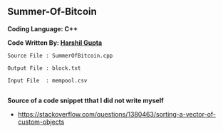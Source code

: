 ## Summer-Of-Bitcoin

**Coding Language: C++**

**Code Written By: [Harshil Gupta](https://github.com/Harshil-Gupta)**

```Source File : SummerOfBitcoin.cpp```

```Output File : block.txt ```

```Input File  : mempool.csv ```

##

**Source of a code snippet tthat I did not write myself**
- https://stackoverflow.com/questions/1380463/sorting-a-vector-of-custom-objects

